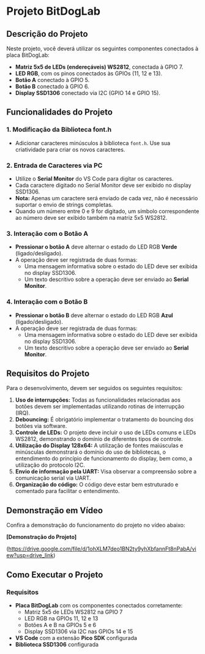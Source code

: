 # Projeto BitDogLab

## Descrição do Projeto

Neste projeto, você deverá utilizar os seguintes componentes conectados à placa BitDogLab:

- **Matriz 5x5 de LEDs (endereçáveis) WS2812**, conectada à GPIO 7.
- **LED RGB**, com os pinos conectados às GPIOs (11, 12 e 13).
- **Botão A** conectado à GPIO 5.
- **Botão B** conectado à GPIO 6.
- **Display SSD1306** conectado via I2C (GPIO 14 e GPIO 15).

## Funcionalidades do Projeto

### 1. Modificação da Biblioteca font.h
- Adicionar caracteres minúsculos à biblioteca `font.h`. Use sua criatividade para criar os novos caracteres.

### 2. Entrada de Caracteres via PC
- Utilize o **Serial Monitor** do VS Code para digitar os caracteres.
- Cada caractere digitado no Serial Monitor deve ser exibido no display SSD1306.
- **Nota:** Apenas um caractere será enviado de cada vez, não é necessário suportar o envio de strings completas.
- Quando um número entre 0 e 9 for digitado, um símbolo correspondente ao número deve ser exibido também na matriz 5x5 WS2812.

### 3. Interação com o Botão A
- **Pressionar o botão A** deve alternar o estado do LED RGB **Verde** (ligado/desligado).
- A operação deve ser registrada de duas formas:
  - Uma mensagem informativa sobre o estado do LED deve ser exibida no display SSD1306.
  - Um texto descritivo sobre a operação deve ser enviado ao **Serial Monitor**.

### 4. Interação com o Botão B
- **Pressionar o botão B** deve alternar o estado do LED RGB **Azul** (ligado/desligado).
- A operação deve ser registrada de duas formas:
  - Uma mensagem informativa sobre o estado do LED deve ser exibida no display SSD1306.
  - Um texto descritivo sobre a operação deve ser enviado ao **Serial Monitor**.

## Requisitos do Projeto

Para o desenvolvimento, devem ser seguidos os seguintes requisitos:

1. **Uso de interrupções:** Todas as funcionalidades relacionadas aos botões devem ser implementadas utilizando rotinas de interrupção (IRQ).
2. **Debouncing:** É obrigatório implementar o tratamento do bouncing dos botões via software.
3. **Controle de LEDs:** O projeto deve incluir o uso de LEDs comuns e LEDs WS2812, demonstrando o domínio de diferentes tipos de controle.
4. **Utilização do Display 128x64:** A utilização de fontes maiúsculas e minúsculas demonstrará o domínio do uso de bibliotecas, o entendimento do princípio de funcionamento do display, bem como, a utilização do protocolo I2C.
5. **Envio de informação pela UART:** Visa observar a compreensão sobre a comunicação serial via UART.
6. **Organização do código:** O código deve estar bem estruturado e comentado para facilitar o entendimento.

## Demonstração em Vídeo

Confira a demonstração do funcionamento do projeto no vídeo abaixo:

**[Demonstração do Projeto]**

(https://drive.google.com/file/d/1ohXLM7deo1BN2ty9yhXbfannFt8nPabA/view?usp=drive_link)

## Como Executar o Projeto

### Requisitos

- **Placa BitDogLab** com os componentes conectados corretamente:
  - Matriz 5x5 de LEDs WS2812 na GPIO 7
  - LED RGB na GPIOs 11, 12 e 13
  - Botões A e B na GPIOs 5 e 6
  - Display SSD1306 via I2C nas GPIOs 14 e 15
- **VS Code** com a extensão **Pico SDK** configurada
- **Biblioteca SSD1306** configurada

